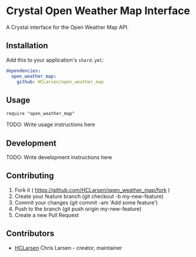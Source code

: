 # Crystal Open Weather Map Interface

A Crystal interface for the Open Weather Map API.

## Installation

Add this to your application's `shard.yml`:

```yaml
dependencies:
  open_weather_map:
    github: HCLarsen/open_weather_map
```

## Usage

```crystal
require "open_weather_map"
```

TODO: Write usage instructions here

## Development

TODO: Write development instructions here

## Contributing

1. Fork it ( https://github.com/HCLarsen/open_weather_map/fork )
2. Create your feature branch (git checkout -b my-new-feature)
3. Commit your changes (git commit -am 'Add some feature')
4. Push to the branch (git push origin my-new-feature)
5. Create a new Pull Request

## Contributors

- [HCLarsen](https://github.com/HCLarsen) Chris Larsen - creator, maintainer
